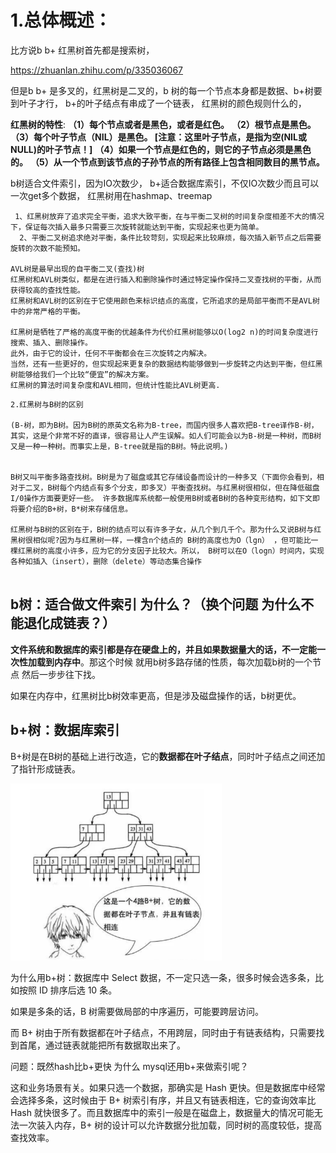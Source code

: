 # 1.总体概述：

比方说b b+ 红黑树首先都是搜索树，

https://zhuanlan.zhihu.com/p/335036067

但是b b+ 是多叉的，红黑树是二叉的，b 树的每一个节点本身都是数据、b+树要到叶子才行，
b+的叶子结点有串成了一个链表，
红黑树的颜色规则什么的，

**红黑树的特性**:
**（1）每个节点或者是黑色，或者是红色。**
**（2）根节点是黑色。**
**（3）每个叶子节点（NIL）是黑色。 [注意：这里叶子节点，是指为空(NIL或NULL)的叶子节点！]**
**（4）如果一个节点是红色的，则它的子节点必须是黑色的。**
**（5）从一个节点到该节点的子孙节点的所有路径上包含相同数目的黑节点。**

b树适合文件索引，因为IO次数少，
b+适合数据库索引，不仅IO次数少而且可以一次get多个数据，
红黑树用在hashmap、treemap



```
 1、红黑树放弃了追求完全平衡，追求大致平衡，在与平衡二叉树的时间复杂度相差不大的情况下，保证每次插入最多只需要三次旋转就能达到平衡，实现起来也更为简单。
  2、平衡二叉树追求绝对平衡，条件比较苛刻，实现起来比较麻烦，每次插入新节点之后需要旋转的次数不能预知。

AVL树是最早出现的自平衡二叉(查找)树
红黑树和AVL树类似，都是在进行插入和删除操作时通过特定操作保持二叉查找树的平衡，从而获得较高的查找性能。
红黑树和AVL树的区别在于它使用颜色来标识结点的高度，它所追求的是局部平衡而不是AVL树中的非常严格的平衡。

红黑树是牺牲了严格的高度平衡的优越条件为代价红黑树能够以O(log2 n)的时间复杂度进行搜索、插入、删除操作。
此外，由于它的设计，任何不平衡都会在三次旋转之内解决。
当然，还有一些更好的，但实现起来更复杂的数据结构能够做到一步旋转之内达到平衡，但红黑树能够给我们一个比较“便宜”的解决方案。
红黑树的算法时间复杂度和AVL相同，但统计性能比AVL树更高.
```

```
2.红黑树与B树的区别

(B-树，即为B树。因为B树的原英文名称为B-tree，而国内很多人喜欢把B-tree译作B-树，其实，这是个非常不好的直译，很容易让人产生误解。如人们可能会以为B-树是一种树，而B树又是一种一种树。而事实上是，B-tree就是指的B树。特此说明。)


B树又叫平衡多路查找树。B树是为了磁盘或其它存储设备而设计的一种多叉（下面你会看到，相对于二叉，B树每个内结点有多个分支，即多叉）平衡查找树。与红黑树很相似，但在降低磁盘I/0操作方面要更好一些。 许多数据库系统都一般使用B树或者B树的各种变形结构，如下文即将要介绍的B+树，B*树来存储信息。

红黑树与B树的区别在于，B树的结点可以有许多子女，从几个到几千个。那为什么又说B树与红黑树很相似呢?因为与红黑树一样，一棵含n个结点的 B树的高度也为O（lgn） ，但可能比一棵红黑树的高度小许多，应为它的分支因子比较大。所以， B树可以在O（logn）时间内，实现各种如插入（insert），删除（delete）等动态集合操作


```




## b树：适合做文件索引 为什么？（换个问题 为什么不能退化成链表？）

**文件系统和数据库的索引都是存在硬盘上的，并且如果数据量大的话，不一定能一次性加载到内存中**。那这个时候 就用b树多路存储的性质，每次加载b树的一个节点 然后一步步往下找。

如果在内存中，红黑树比b树效率更高，但是涉及磁盘操作的话，b树更优。



## b+树：数据库索引

B+树是在B树的基础上进行改造，它的**数据都在叶子结点**，同时叶子结点之间还加了指针形成链表。

<img src="b树b+树.assets/image-20210310161505749.png" alt="image-20210310161505749" style="zoom:33%;" />

为什么用b+树：数据库中 Select 数据，不一定只选一条，很多时候会选多条，比如按照 ID 排序后选 10 条。

如果是多条的话，B 树需要做局部的中序遍历，可能要跨层访问。

而 B+ 树由于所有数据都在叶子结点，不用跨层，同时由于有链表结构，只需要找到首尾，通过链表就能把所有数据取出来了。



问题：既然hash比b+更快 为什么 mysql还用b+来做索引呢？

这和业务场景有关。如果只选一个数据，那确实是 Hash 更快。但是数据库中经常会选择多条，这时候由于 B+ 树索引有序，并且又有链表相连，它的查询效率比 Hash 就快很多了。而且数据库中的索引一般是在磁盘上，数据量大的情况可能无法一次装入内存，B+ 树的设计可以允许数据分批加载，同时树的高度较低，提高查找效率。







